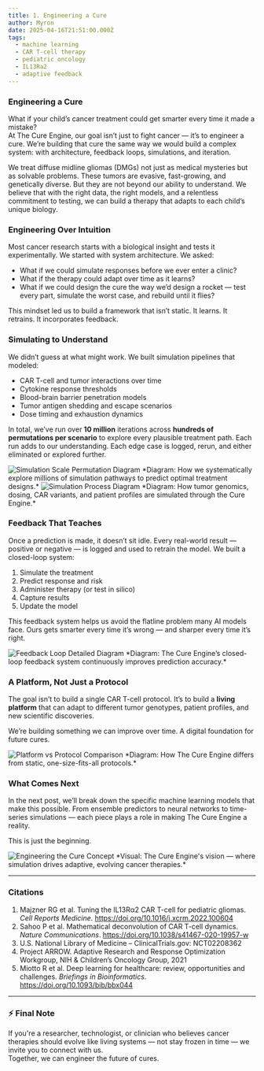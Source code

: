 ```yaml
---
title: 1. Engineering a Cure
author: Myron
date: 2025-04-16T21:51:00.000Z
tags:
  - machine learning
  - CAR T-cell therapy
  - pediatric oncology
  - IL13Ra2
  - adaptive feedback
---
```

### Engineering a Cure

What if your child’s cancer treatment could get smarter every time it made a mistake?  
At The Cure Engine, our goal isn’t just to fight cancer — it’s to engineer a cure. We’re building that cure the same way we would build a complex system: with architecture, feedback loops, simulations, and iteration.

We treat diffuse midline gliomas (DMGs) not just as medical mysteries but as solvable problems. These tumors are evasive, fast-growing, and genetically diverse. But they are not beyond our ability to understand. We believe that with the right data, the right models, and a relentless commitment to testing, we can build a therapy that adapts to each child’s unique biology.

### Engineering Over Intuition
Most cancer research starts with a biological insight and tests it experimentally. We started with system architecture. We asked:
- What if we could simulate responses before we ever enter a clinic?
- What if the therapy could adapt over time as it learns?
- What if we could design the cure the way we’d design a rocket — test every part, simulate the worst case, and rebuild until it flies?

This mindset led us to build a framework that isn’t static. It learns. It retrains. It incorporates feedback.

### Simulating to Understand
We didn’t guess at what might work. We built simulation pipelines that modeled:
- CAR T-cell and tumor interactions over time
- Cytokine response thresholds
- Blood-brain barrier penetration models
- Tumor antigen shedding and escape scenarios
- Dose timing and exhaustion dynamics

In total, we’ve run over **10 million** iterations across **hundreds of permutations per scenario** to explore every plausible treatment path. Each run adds to our understanding. Each edge case is logged, rerun, and either eliminated or explored further.

<img src="/uploads/Simulation_Scale_Permutation_Diagram_Transparent.png" class="small-figure" alt="Simulation Scale Permutation Diagram">  
*Diagram: How we systematically explore millions of simulation pathways to predict optimal treatment designs.*

<img src="/uploads/Simulation_Process_Diagram_Transparent.png" class="small-figure" alt="Simulation Process Diagram">  
*Diagram: How tumor genomics, dosing, CAR variants, and patient profiles are simulated through the Cure Engine.*

### Feedback That Teaches
Once a prediction is made, it doesn’t sit idle. Every real-world result — positive or negative — is logged and used to retrain the model. We built a closed-loop system:

1. Simulate the treatment  
2. Predict response and risk  
3. Administer therapy (or test in silico)  
4. Capture results  
5. Update the model  

This feedback system helps us avoid the flatline problem many AI models face. Ours gets smarter every time it’s wrong — and sharper every time it’s right.

<img src="/uploads/Feedback_Loop_Detailed_Diagram_Transparent.png" class="small-figure" alt="Feedback Loop Detailed Diagram">  
*Diagram: The Cure Engine’s closed-loop feedback system continuously improves prediction accuracy.*

### A Platform, Not Just a Protocol
The goal isn’t to build a single CAR T-cell protocol. It’s to build a **living platform** that can adapt to different tumor genotypes, patient profiles, and new scientific discoveries.

We’re building something we can improve over time. A digital foundation for future cures.

<img src="/uploads/Platform_vs_Protocol_Comparison_Transparent.png" class="small-figure" alt="Platform vs Protocol Comparison">  
*Diagram: How The Cure Engine differs from static, one-size-fits-all protocols.*

### What Comes Next
In the next post, we’ll break down the specific machine learning models that make this possible. From ensemble predictors to neural networks to time-series simulations — each piece plays a role in making The Cure Engine a reality.

This is just the beginning.

<img src="/uploads/Engineering_the_Cure_Concept_Transparent.png" class="small-figure" alt="Engineering the Cure Concept">  
*Visual: The Cure Engine's vision — where simulation drives adaptive, evolving cancer therapies.*

---

### Citations
1. Majzner RG et al. Tuning the IL13Rα2 CAR T-cell for pediatric gliomas. *Cell Reports Medicine*. https://doi.org/10.1016/j.xcrm.2022.100604  
2. Sahoo P et al. Mathematical deconvolution of CAR T-cell dynamics. *Nature Communications*. https://doi.org/10.1038/s41467-020-19957-w  
3. U.S. National Library of Medicine – ClinicalTrials.gov: NCT02208362  
4. Project ARROW. Adaptive Research and Response Optimization Workgroup, NIH & Children’s Oncology Group, 2021  
5. Miotto R et al. Deep learning for healthcare: review, opportunities and challenges. *Briefings in Bioinformatics*. https://doi.org/10.1093/bib/bbx044  

---

### ⚡ Final Note
If you're a researcher, technologist, or clinician who believes cancer therapies should evolve like living systems — not stay frozen in time — we invite you to connect with us.  
Together, we can engineer the future of cures.

